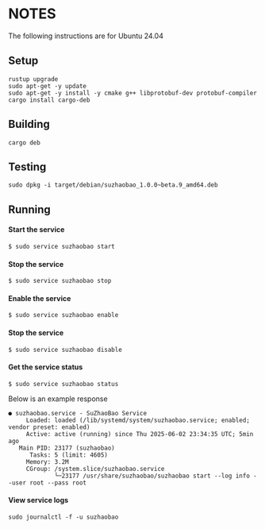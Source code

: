 # NOTES

The following instructions are for Ubuntu 24.04

## Setup

```shell
rustup upgrade
sudo apt-get -y update
sudo apt-get -y install -y cmake g++ libprotobuf-dev protobuf-compiler
cargo install cargo-deb
```

## Building

```shell
cargo deb
```

## Testing

```shell
sudo dpkg -i target/debian/suzhaobao_1.0.0~beta.9_amd64.deb
```

## Running

#### Start the service
```shell
$ sudo service suzhaobao start
```

#### Stop the service
```shell
$ sudo service suzhaobao stop
```

#### Enable the service
```shell
$ sudo service suzhaobao enable
```

#### Stop the service
```shell
$ sudo service suzhaobao disable
```

#### Get the service status
```shell
$ sudo service suzhaobao status
```

Below is an example response

```shell
● suzhaobao.service - SuZhaoBao Service
     Loaded: loaded (/lib/systemd/system/suzhaobao.service; enabled; vendor preset: enabled)
     Active: active (running) since Thu 2025-06-02 23:34:35 UTC; 5min ago
   Main PID: 23177 (suzhaobao)
      Tasks: 5 (limit: 4605)
     Memory: 3.2M
     CGroup: /system.slice/suzhaobao.service
             └─23177 /usr/share/suzhaobao/suzhaobao start --log info --user root --pass root
```

#### View service logs

```shell
sudo journalctl -f -u suzhaobao
```
